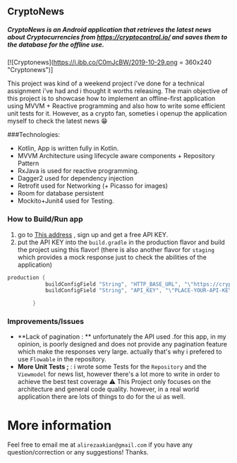 ## CryptoNews
##### CryptoNews is an Android application that retrieves the latest news about Cryptocurrencies from https://cryptocontrol.io/ and saves them to the database for the offline use.
[![Cryptonews](https://i.ibb.co/C0mJcBW/2019-10-29.png = 360x240 "Cryptonews")]

This project was kind of a weekend project i've done for a technical assignment i've had and i thought it worths releasing.
The main objective of this project is to showcase how to implement an offline-first application using MVVM + Reactive programming and also how to write some efficient unit tests for it. However, as a crypto fan, someties i openup the application myself to check the latest news 😁

###Technologies:
- Kotlin, App is written fully in Kotlin.
- MVVM Architecture using lifecycle aware components + Repository Pattern
- RxJava is used for reactive programming.
- Dagger2 used for dependency injection
- Retrofit used for Networking (+ Picasso for images)
- Room for database persistent
- Mockito+Junit4 used for Testing.

### How to Build/Run app
1. go to  [This address](https://cryptocontrol.io/en/auth/signup?redirect_to=/developers/apis) , sign up and get a free API KEY.
2. put the API KEY into the `build.gradle` in the production flavor and build the project using this flavor! (there is also another flavor for `staging` which provides a mock response just to check the abilities of the application)
```groovy
production {
            buildConfigField "String", "HTTP_BASE_URL", "\"https://cryptocontrol.io/api/v1/public/\""
            buildConfigField "String", "API_KEY", "\"PLACE-YOUR-API-KEY\""

        }
```
### Improvements/Issues
- **Lack of pagination : ** unfortunately the API used .for this app, in my opinion, is  poorly designed and does not provide any pagination feature which make the responses very large. actually that's why i prefered to use `Flowable` in the repository.
- **More Unit Tests ;**  : i wrote some Tests for the `Repository` and the `Viewmodel` for news list, however there's a lot more to write in order to achieve the best test coverage
⚠️ This Project only focuses  on the architecture and general code quality. however, in a real world application there are lots of things to do for the ui as well.

# More information
Feel free to email me at `alirezaakian@gmail.com` if you have any question/correction or any suggestions! Thanks.

